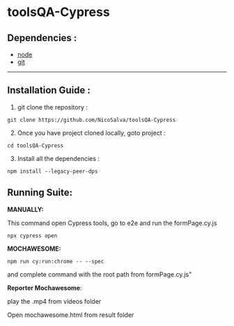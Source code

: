 # toolsQA-Cypress

## Dependencies :

- [node](https://nodejs.org/en/download/)
- [git](https://git-scm.com/book/en/v2/Getting-Started-Installing-Git)

---

## Installation Guide :

1. git clone the repository :

```
git clone https://github.com/NicoSalva/toolsQA-Cypress
```

2. Once you have project cloned locally, goto project :

```
cd toolsQA-Cypress
```

3. Install all the dependencies :

```
npm install --legacy-peer-dps
```

## Running Suite:

**MANUALLY:**

This command open Cypress tools, go to e2e and run the formPage.cy.js

```
npx cypress open
```

**MOCHAWESOME:**

```
npm run cy:run:chrome -- --spec
```

and complete command with the root path from formPage.cy.js"

**Reporter Mochawesome**:

play the .mp4 from videos folder

Open mochawesome.html from result folder
